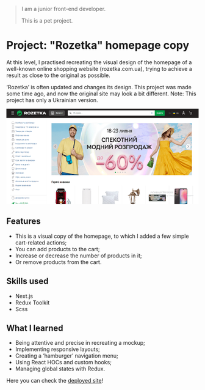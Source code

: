 > I am a junior front-end developer.
>
> This is a pet project.

# Project: "Rozetka" homepage copy

At this level, I practised recreating the visual design of the homepage of a well-known online shopping website (rozetka.com.ua), trying to achieve a result as close to the original as possible.

‘Rozetka’ is often updated and changes its design. This project was made some time ago, and now the original site may look a bit different. Note: This project has only a Ukrainian version.

<img src="public/rozetka-screenshot-big.png" width="550" height="250">

## Features

- This is a visual copy of the homepage, to which I added a few simple cart-related actions;
- You can add products to the cart;
- Increase or decrease the number of products in it;
- Or remove products from the cart.

## Skills used

- Next.js
- Redux Toolkit
- Scss

## What I learned

- Being attentive and precise in recreating a mockup;
- Implementing responsive layouts;
- Creating a ‘hamburger’ navigation menu;
- Using React HOCs and custom hooks;
- Managing global states with Redux.

Here you can check the <a href="https://rozetka-homepage-visual-copy.netlify.app/" target="_blank">deployed site</a>!
